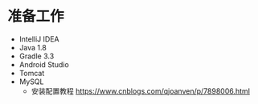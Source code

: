 
# 准备工作
- IntelliJ IDEA
- Java 1.8
- Gradle 3.3
- Android Studio
- Tomcat
- MySQL
  - 安装配置教程 https://www.cnblogs.com/qjoanven/p/7898006.html
